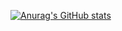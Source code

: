 [![Anurag's GitHub stats](https://github-readme-stats.vercel.app/api?username=Renko)](https://github.com/anuraghazra/github-readme-stats)
